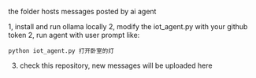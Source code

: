 the folder hosts messages posted by ai agent

1, install and run ollama locally
2, modify the iot_agent.py with your github token
2, run agent with user prompt like:

```
python iot_agent.py 打开卧室的灯
```

3. check this repository, new messages will be uploaded here
